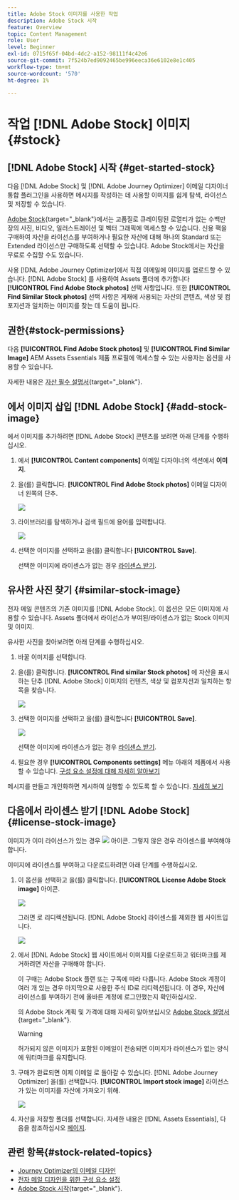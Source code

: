 ```yaml
---
title: Adobe Stock 이미지를 사용한 작업
description: Adobe Stock 시작
feature: Overview
topic: Content Management
role: User
level: Beginner
exl-id: 0715f65f-04bd-4dc2-a152-98111f4c42e6
source-git-commit: 7f524b7ed9092465be996eeca36e6102e8e1c405
workflow-type: tm+mt
source-wordcount: '570'
ht-degree: 1%

---
```


# 작업 [!DNL Adobe Stock] 이미지 {#stock}

## [!DNL Adobe Stock] 시작 {#get-started-stock}

다음 [!DNL Adobe Stock] 및 [!DNL Adobe Journey Optimizer] 이메일 디자이너 통합 플러그인을 사용하면 메시지를 작성하는 데 사용할 이미지를 쉽게 탐색, 라이선스 및 저장할 수 있습니다.

[Adobe Stock](https://helpx.adobe.com/stock/get-started.html){target=&quot;_blank&quot;}에서는 고품질로 큐레이팅된 로열티가 없는 수백만 장의 사진, 비디오, 일러스트레이션 및 벡터 그래픽에 액세스할 수 있습니다. 신용 팩을 구매하여 자산을 라이선스를 부여하거나 필요한 자산에 대해 하나의 Standard 또는 Extended 라이선스만 구매하도록 선택할 수 있습니다. Adobe Stock에서는 자산을 무료로 수집할 수도 있습니다.

사용 [!DNL Adobe Journey Optimizer]에서 직접 이메일에 이미지를 업로드할 수 있습니다. [!DNL Adobe Stock] 를 사용하여 Assets 폴더에 추가합니다 **[!UICONTROL Find Adobe Stock photos]** 선택 사항입니다. 또한 **[!UICONTROL Find Similar Stock photos]** 선택 사항은 게재에 사용되는 자산의 콘텐츠, 색상 및 컴포지션과 일치하는 이미지를 찾는 데 도움이 됩니다.

## 권한{#stock-permissions}

다음 **[!UICONTROL Find Adobe Stock photos]** 및 **[!UICONTROL Find Similar Image]** AEM Assets Essentials 제품 프로필에 액세스할 수 있는 사용자는 옵션을 사용할 수 있습니다.

자세한 내용은 [자산 필수 설명서](https://experienceleague.adobe.com/docs/experience-manager-assets-essentials/help/get-started-admins/deploy-administer.html#add-users-to-essentials){target=&quot;_blank&quot;}.

## 에서 이미지 삽입 [!DNL Adobe Stock] {#add-stock-image}

에서 이미지를 추가하려면 [!DNL Adobe Stock] 콘텐츠를 보려면 아래 단계를 수행하십시오.

1. 에서 **[!UICONTROL Content components]** 이메일 디자이너의 섹션에서 **이미지**.

1. 을(를) 클릭합니다. **[!UICONTROL Find Adobe Stock photos]** 이메일 디자이너 왼쪽의 단추.

   ![](assets/stock-find-photos.png)

1. 라이브러리를 탐색하거나 검색 필드에 용어를 입력합니다.

   ![](assets/stock-select-from-lib.png)

1. 선택한 이미지를 선택하고 을(를) 클릭합니다 **[!UICONTROL Save]**.

   선택한 이미지에 라이센스가 없는 경우 [라이센스 받기](#license-stock-image).


## 유사한 사진 찾기 {#similar-stock-image}

전자 메일 콘텐츠의 기존 이미지를 [!DNL Adobe Stock]. 이 옵션은 모든 이미지에 사용할 수 있습니다. Assets 폴더에서 라이선스가 부여된/라이센스가 없는 Stock 이미지 및 이미지.

유사한 사진을 찾아보려면 아래 단계를 수행하십시오.

1. 바꿀 이미지를 선택합니다.
1. 을(를) 클릭합니다. **[!UICONTROL Find similar Stock photos]** 에 자산을 표시하는 단추 [!DNL Adobe Stock] 이미지의 컨텐츠, 색상 및 컴포지션과 일치하는 항목을 찾습니다.

   ![](assets/stock-similar.png)

1. 선택한 이미지를 선택하고 을(를) 클릭합니다 **[!UICONTROL Save]**.

   ![](assets/stock-similar-results.png)

   선택한 이미지에 라이센스가 없는 경우 [라이센스 받기](#license-stock-image).

1. 필요한 경우 **[!UICONTROL Components settings]** 메뉴 아래의 제품에서 사용할 수 있습니다. [구성 요소 설정에 대해 자세히 알아보기](content-components.md)

메시지를 만들고 개인화하면 게시하여 실행할 수 있도록 할 수 있습니다. [자세히 보기](../messages/publish-manage-message.md)


## 다음에서 라이센스 받기 [!DNL Adobe Stock] {#license-stock-image}

이미지가 이미 라이선스가 있는 경우 ![](assets/stock_10.png) 아이콘. 그렇지 않은 경우 라이센스를 부여해야 합니다.

이미지에 라이센스를 부여하고 다운로드하려면 아래 단계를 수행하십시오.

1. 이 옵션을 선택하고 을(를) 클릭합니다. **[!UICONTROL License Adobe Stock image]** 아이콘.

   ![](assets/stock-license-icon.png)

   그러면 로 리디렉션됩니다. [!DNL Adobe Stock] 라이센스를 제외한 웹 사이트입니다.

   ![](assets/stock-license-photo.png)

1. 에서 [!DNL Adobe Stock] 웹 사이트에서 이미지를 다운로드하고 워터마크를 제거하려면 자산을 구매해야 합니다.

   이 구매는 Adobe Stock 플랜 또는 구독에 따라 다릅니다. Adobe Stock 계정이 여러 개 있는 경우 마지막으로 사용한 주식 ID로 리디렉션됩니다. 이 경우, 자산에 라이선스를 부여하기 전에 올바른 계정에 로그인했는지 확인하십시오.

   의 Adobe Stock 계획 및 가격에 대해 자세히 알아보십시오 [Adobe Stock 설명서](https://stock.adobe.com/plans){target=&quot;_blank&quot;}.

   >[!WARNING]
   > 허가되지 않은 이미지가 포함된 이메일이 전송되면 이미지가 라이센스가 없는 양식에 워터마크를 유지합니다.

1. 구매가 완료되면 이제 이메일 로 돌아갈 수 있습니다. [!DNL Adobe Journey Optimizer] 을(를) 선택합니다. **[!UICONTROL Import stock image]** 라이선스가 있는 이미지를 자산에 가져오기 위해.

   ![](assets/stock_6.png)

1. 자산을 저장할 폴더를 선택합니다. 자세한 내용은 [!DNL Assets Essentials], 다음을 참조하십시오 [페이지](assets-essentials.md#get-started-assets-essentials).

## 관련 항목{#stock-related-topics}

* [Journey Optimizer의 이메일 디자인](design-emails.md)
* [전자 메일 디자인을 위한 구성 요소 설정](content-components.md)
* [Adobe Stock 시작](https://helpx.adobe.com/stock/get-started.html){target=&quot;_blank&quot;}.

